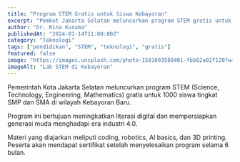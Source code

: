 ```yaml
---
title: "Program STEM Gratis untuk Siswa Kebayoran"
excerpt: "Pemkot Jakarta Selatan meluncurkan program STEM gratis untuk 1000 siswa SMP-SMA di Kebayoran Baru."
author: "Dr. Rina Kusuma"
publishedAt: "2024-01-14T11:00:00Z"
category: "Teknologi"
tags: ["pendidikan", "STEM", "teknologi", "gratis"]
featured: false
image: "https://images.unsplash.com/photo-1581093588401-fbb62a02f120?w=1200&h=675&fit=crop"
imageAlt: "Lab STEM di Kebayoran"
---
```


Pemerintah Kota Jakarta Selatan meluncurkan program STEM (Science, Technology, Engineering, Mathematics) gratis untuk 1000 siswa tingkat SMP dan SMA di wilayah Kebayoran Baru.

Program ini bertujuan meningkatkan literasi digital dan mempersiapkan generasi muda menghadapi era industri 4.0.

Materi yang diajarkan meliputi coding, robotics, AI basics, dan 3D printing. Peserta akan mendapat sertifikat setelah menyelesaikan program selama 6 bulan.
